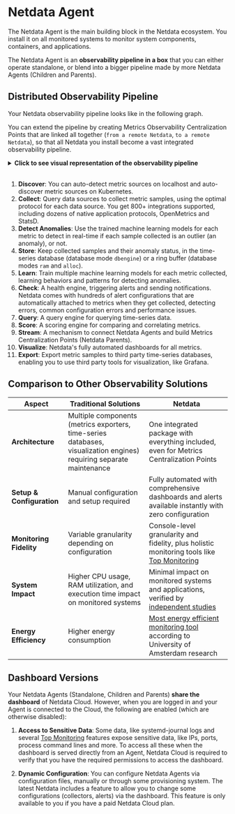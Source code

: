 # Netdata Agent

The Netdata Agent is the main building block in the Netdata ecosystem. You install it on all monitored systems to monitor system components, containers, and applications.

The Netdata Agent is an **observability pipeline in a box** that you can either operate standalone, or blend into a bigger pipeline made by more Netdata Agents (Children and Parents).

## Distributed Observability Pipeline

Your Netdata observability pipeline looks like in the following graph.

You can extend the pipeline by creating Metrics Observability Centralization Points that are linked all together (`from a remote Netdata`, `to a remote Netdata`), so that all Netdata you install become a vast integrated observability pipeline.

<details>
<summary><strong>Click to see visual representation of the observability pipeline</strong></summary>

```mermaid
flowchart TD
    Start(["<b>Remote Netdata Input</b>"]) --> Discover
    LocalAgent["<b>Local Netdata Agent</b>"] --> Discover
    Discover["<b>Discover</b><br/>Auto-detect metric sources<br/>Auto-discover on Kubernetes"] --> Collect
    Collect["<b>Collect</b><br/>Query data sources<br/>800+ integrations<br/>OpenMetrics, StatsD"] --> Detect
    Detect["<b>Detect Anomalies</b><br/>Machine learning models<br/>Real-time outlier detection"] --> Store
    Store["<b>Store</b><br/>Time-series database<br/>Anomaly status tracking"] --> Learn
    Store --> Check
    Store --> Query
    Store --> Score
    Store --> Stream
    Store --> Export
    Learn["<b>Learn</b><br/>Train ML models<br/>Behavior patterns"] --> Detect
    Check["<b>Check</b><br/>Health engine<br/>Alert triggering"] --> Alerts
    Query["<b>Query</b><br/>Time-series data queries"] --> Visualize
    Score["<b>Score</b><br/>Metric comparison<br/>Correlation analysis"] --> Visualize
    Query --> MCP
    Score --> MCP
    Alerts["<b>Alert Transitions</b>"] --> Notifications
    Stream --> End(["<b>Remote Netdata Output</b>"])
    Export --> ThirdParty
    Visualize --> Dashboard
    MCP --> AIAssistant
    ThirdParty["<b>Third-party DBs</b><br/>External systems"] --> ExternalDash
    Dashboard["<b>Netdata Dashboards</b><br/>Real-time visualization"]
    AIAssistant["<b>AI Assistant</b><br/>Intelligent analysis"]
    ExternalDash["<b>Third-party Dashboards</b><br/>Grafana, etc."]
    Notifications["<b>Alert Notifications</b><br/>Multi-channel delivery"]
    classDef input fill: #e8f4fd, stroke: #4a90e2, stroke-width: 3px, color: #2c3e50, rx: 15, ry: 15, font-size: 14px
    classDef process fill: #e8f5e8, stroke: #27ae60, stroke-width: 3px, color: #2c3e50, rx: 15, ry: 15, font-size: 14px
    classDef storage fill: #f3e8ff, stroke: #9b59b6, stroke-width: 3px, color: #2c3e50, rx: 15, ry: 15, font-size: 14px
    classDef output fill: #ffe8e8, stroke: #e74c3c, stroke-width: 3px, color: #2c3e50, rx: 15, ry: 15, font-size: 14px
    classDef userFeature fill: #fff2e8, stroke: #f39c12, stroke-width: 3px, color: #2c3e50, rx: 15, ry: 15, font-size: 14px
    classDef cloudFeature fill: #f0f8ff, stroke: #87ceeb, stroke-width: 3px, color: #2c3e50, rx: 15, ry: 15, font-size: 14px
    class Start input
    class LocalAgent input
    class End input
    class Discover process
    class Collect process
    class Detect process
    class Learn process
    class Check process
    class Store storage
    class Stream output
    class Export output
    class Alerts output
    class Dashboard userFeature
    class AIAssistant userFeature
    class ExternalDash userFeature
    class Notifications userFeature
    class Query cloudFeature
    class Score cloudFeature
    class MCP cloudFeature
    class Visualize cloudFeature
```

</details><br/>

1. **Discover**: You can auto-detect metric sources on localhost and auto-discover metric sources on Kubernetes.
2. **Collect**: Query data sources to collect metric samples, using the optimal protocol for each data source. You get 800+ integrations supported, including dozens of native application protocols, OpenMetrics and StatsD.
3. **Detect Anomalies**: Use the trained machine learning models for each metric to detect in real-time if each sample collected is an outlier (an anomaly), or not.
4. **Store**: Keep collected samples and their anomaly status, in the time-series database (database mode `dbengine`) or a ring buffer (database modes `ram` and `alloc`).
5. **Learn**: Train multiple machine learning models for each metric collected, learning behaviors and patterns for detecting anomalies.
6. **Check**: A health engine, triggering alerts and sending notifications. Netdata comes with hundreds of alert configurations that are automatically attached to metrics when they get collected, detecting errors, common configuration errors and performance issues.
7. **Query**: A query engine for querying time-series data.
8. **Score**: A scoring engine for comparing and correlating metrics.
9. **Stream**: A mechanism to connect Netdata Agents and build Metrics Centralization Points (Netdata Parents).
10. **Visualize**: Netdata's fully automated dashboards for all metrics.
11. **Export**: Export metric samples to third party time-series databases, enabling you to use third party tools for visualization, like Grafana.

## Comparison to Other Observability Solutions

| Aspect                    | Traditional Solutions                                                                                                | Netdata                                                                                                                                             |
|---------------------------|----------------------------------------------------------------------------------------------------------------------|-----------------------------------------------------------------------------------------------------------------------------------------------------|
| **Architecture**          | Multiple components (metrics exporters, time-series databases, visualization engines) requiring separate maintenance | One integrated package with everything included, even for Metrics Centralization Points                                                             |
| **Setup & Configuration** | Manual configuration and setup required                                                                              | Fully automated with comprehensive dashboards and alerts available instantly with zero configuration                                                |
| **Monitoring Fidelity**   | Variable granularity depending on configuration                                                                      | Console-level granularity and fidelity, plus holistic monitoring tools like [Top Monitoring](/docs/top-monitoring-netdata-functions.md)             |
| **System Impact**         | Higher CPU usage, RAM utilization, and execution time impact on monitored systems                                    | Minimal impact on monitored systems and applications, verified by [independent studies](https://www.ivanomalavolta.com/files/papers/ICSOC_2023.pdf) |
| **Energy Efficiency**     | Higher energy consumption                                                                                            | [Most energy efficient monitoring tool](https://twitter.com/IMalavolta/status/1734208439096676680) according to University of Amsterdam research    |

## Dashboard Versions

Your Netdata Agents (Standalone, Children and Parents) **share the dashboard** of Netdata Cloud. However, when you are logged in and your Agent is connected to the Cloud, the following are enabled (which are otherwise disabled):

1. **Access to Sensitive Data**: Some data, like systemd-journal logs and several [Top Monitoring](/docs/top-monitoring-netdata-functions.md) features expose sensitive data, like IPs, ports, process command lines and more. To access all these when the dashboard is served directly from an Agent, Netdata Cloud is required to verify that you have the required permissions to access the dashboard.

2. **Dynamic Configuration**: You can configure Netdata Agents via configuration files, manually or through some provisioning system. The latest Netdata includes a feature to allow you to change some configurations (collectors, alerts) via the dashboard. This feature is only available to you if you have a paid Netdata Cloud plan.
